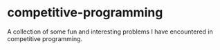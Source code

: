 # competitive-programming
A collection of some fun and interesting problems I have encountered in competitive programming.
